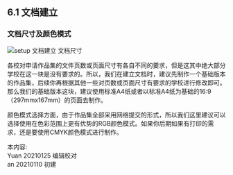 ## 6.1 文档建立

### 文档尺寸及颜色模式

![setup 文档建立 文档尺寸](http://kitpic.makebi.net/2021/lk_02.jpg)

各校对申请作品集的文件页数或页面尺寸有各自不同的要求，但是这其中绝大部分学校在这一块是没有要求的。所以，我们在建立文档时，建议先制作一个基础版本的作品集，后续你再根据其他一些对页数或页面尺寸有要求的学校进行修改即可。那么我们的基础版本这块，建议使用标准A4纸或者以标准A4纸为基础的16:9（297mmx167mm）的页面去制作。  

颜色模式选择方面，由于作品集全部采用网络提交的形式，所以我们这里建议可以选择使用在色彩范围上更有优势的RGB颜色模式。如果你后期如果有打印的需求，还是要使用CMYK颜色模式进行制作。

本内容:  
Yuan 20210125 编辑校对  
an 20210110 初建
